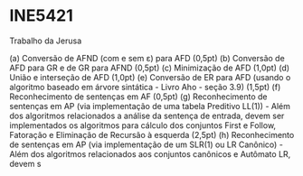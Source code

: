 # INE5421
Trabalho da Jerusa

(a) Conversão de AFND (com e sem ε) para AFD (0,5pt)
(b) Conversão de AFD para GR e de GR para AFND (0,5pt)
(c) Minimização de AFD (1,0pt)
(d) União e interseção de AFD (1,0pt)
(e) Conversão de ER para AFD (usando o algoritmo baseado em árvore sintática - Livro
Aho - seção 3.9) (1,5pt)
(f) Reconhecimento de sentenças em AF (0,5pt)
(g) Reconhecimento de sentenças em AP (via implementação de uma tabela Preditivo
LL(1)) - Além dos algoritmos relacionados a análise da sentença de entrada, devem
ser implementados os algoritmos para cálculo dos conjuntos First e Follow, Fatoração e Eliminação de Recursão à esquerda (2,5pt)
(h) Reconhecimento de sentenças em AP (via implementação de um SLR(1) ou LR
Canônico) - Além dos algoritmos relacionados aos conjuntos canônicos e Autômato
LR, devem s
